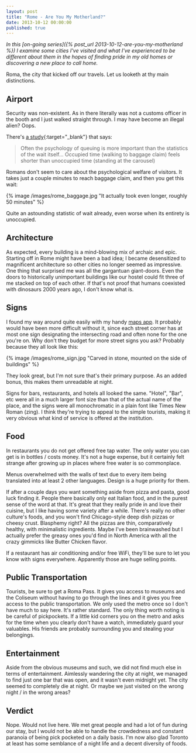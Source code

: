 ```yaml
---
layout: post
title: "Rome - Are You My Motherland?"
date: 2013-10-12 00:00:00
published: true
---
```


_In this [on-going series]({% post_url 2013-10-12-are-you-my-motherland %}) I 
examine some cities I've visited and what I've experienced to be different about 
them in the hopes of finding pride in my old homes or discovering a new place to 
call home._

Roma, the city that kicked off our travels. Let us looketh at thy main 
distinctions.

## Airport ##

Security was non-existent. As in there literally was not a customs officer in 
the booth and I just walked straight through. I may have become an illegal 
alien? Oops.

There's [a 
study](http://www.nytimes.com/2012/08/19/opinion/sunday/why-waiting-in-line-is-torture.html?pagewanted=all){:target="_blank"} 
that says:

> Often the psychology of queuing is more important than the statistics of the wait itself... Occupied time (walking to baggage claim) feels shorter than unoccupied time (standing at the carousel)

Romans don't seem to care about the psychological welfare of visitors. It takes 
just a couple minutes to reach baggage claim, and then you get this wait:

{% image /images/rome_baggage.jpg "It actually took even longer, roughly 50 minutes" %}

Quite an astounding statistic of wait already, even worse when its entirety is 
unoccupied.

## Architecture ##

As expected, every building is a mind-blowing mix of archaic and epic. Starting 
off in Rome might have been a bad idea; I became desensitized to magnificent 
architecture so other cities no longer seemed as impressive. One thing that 
surprised me was all the gargantuan giant-doors. Even the doors to historically 
unimportant buildings like our hostel could fit three of me stacked on top of 
each other. If that's not proof that humans coexisted with dinosaurs 2000 years 
ago, I don't know what is.

## Signs ##

I found my way around quite easily with my handy [maps 
app](http://mapswith.me/en/home). It probably would have been more difficult 
without it, since each street corner has at most one sign designating the 
intersecting road and often none for the one you're on. Why don't they budget 
for more street signs you ask? Probably because they all look like this:

{% image /images/rome_sign.jpg "Carved in stone, mounted on the side of buildings" %}

They look great, but I'm not sure that's their primary purpose. As an added 
bonus, this makes them unreadable at night.

Signs for bars, restaurants, and hotels all looked the same. "Hotel", "Bar", etc 
were all in a much larger font size than that of the actual name of the place, 
and the signs were all monochromatic in a plain font like Times New Roman 
(zing). I think they're trying to appeal to the simple tourists, making it very 
obvious what kind of service is offered at the institution.

## Food ##

In restaurants you do not get offered free tap water. The only water you can get 
is in bottles / costs money. It's not a huge expense, but it certainly felt
strange after growing up in places where free water is so commonplace.

Menus overwhelmed with the walls of text due to every item being translated into 
at least 2 other languages. Design is a huge priority for them.

If after a couple days you want something aside from pizza and pasta, good luck 
finding it. People there basically only eat Italian food, and in the purest 
sense of the word at that. It's great that they really pride in and love their 
cuisine, but I like having some variety after a while. There's really no other 
culture's foods, and you won't find Chicago-style deep dish pizzas or cheesy 
crust. Blasphemy right? All the pizzas are thin, comparatively healthy, with 
minimalistic ingredients. Maybe I've been brainwashed but I actually prefer the 
greasy ones you'd find in North America with all the crazy gimmicks like Butter 
Chicken flavor.

If a restaurant has air conditioning and/or free WiFi, they'll be sure to let 
you know with signs everywhere. Apparently those are huge selling points.

## Public Transportation ##

Tourists, be sure to get a Roma Pass. It gives you access to museums and the 
Coliseum without having to go through the lines and it gives you free access to 
the public transportation. We only used the metro once so I don't have much to 
say here. It's rather standard. The only thing worth noting is be careful of 
pickpockets. If a little kid corners you on the metro and asks for the time when 
you clearly don't have a watch, immediately guard your valuables. His friends 
are probably surrounding you and stealing your belongings.

## Entertainment ##

Aside from the obvious museums and such, we did not find much else in terms of 
entertainment. Aimlessly wandering the city at night, we managed to find just 
one bar that was open, and it wasn't even midnight yet. The city seemed to 
completely die at night. Or maybe we just visited on the wrong night / in the 
wrong areas?

## Verdict ##

Nope. Would not live here. We met great people and had a lot of fun during our 
stay, but I would not be able to handle the crowdedness and constant paranoia of 
being pick pocketed on a daily basis. I'm now also glad Toronto at least has 
some semblance of a night life and a decent diversity of foods.
